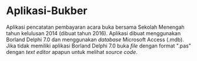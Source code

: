 # Aplikasi-Bukber

Aplikasi pencatatan pembayaran acara buka bersama Sekolah Menengah tahun kelulusan 2014 (dibuat tahun 2016). Aplikasi dibuat menggunakan Borland Delphi 7.0 dan menggunakan _database_ Microsoft Access (.mdb). Jika tidak memiliki aplikasi Borland Delphi 7.0 buka _file_ dengan format ".pas" dengan _text editor_ apapun untuk melihat _source code_.
